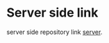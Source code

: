 # Server side link

server side repository link [server](https://github.com/amJayem/sector-selector-server).
